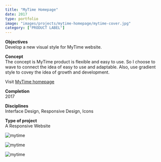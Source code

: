 ```yaml
---
title: "MyTime Homepage"
date: 2017
type: portfolio
image: "images/projects/mytime-homepage/mytime-cover.jpg"
category: ["PRODUCT LABEL"]
---
```


<b>Objectives</b><br>
Develop a new visual style for MyTime website.

<b>Concept</b><br>
The concept is MyTime product is flexible and easy to use. So I choose to wave to connect the idea of easy to use and adaptable. Also, use gradient style to covey the idea of growth and development.

​Visit [MyTime homepage](https://www.mytime.com/)

<b>Completion</b><br>
2017

<b>Disciplines</b><br>
Interface Design, Responsive Design, Icons

<b>Type of project</b><br>
A Responsive Website

<img src="/images/projects/mytime-homepage/mytime-cover.jpg" loading="lazy" alt="mytime"><br>

<img src="/images/projects/mytime-homepage/mytime-1.jpg" loading="lazy" alt="mytime"><br>

<img src="/images/projects/mytime-homepage/mytime-2.jpg" loading="lazy" alt="mytime"><br>

